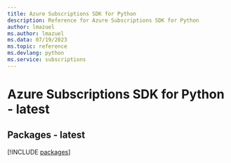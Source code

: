 ```yaml
---
title: Azure Subscriptions SDK for Python
description: Reference for Azure Subscriptions SDK for Python
author: lmazuel
ms.author: lmazuel
ms.data: 07/19/2023
ms.topic: reference
ms.devlang: python
ms.service: subscriptions
---
```

# Azure Subscriptions SDK for Python - latest
## Packages - latest
[!INCLUDE [packages](subscriptions-index.md)]